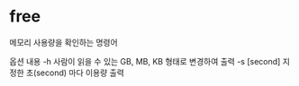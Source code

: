 # free
메모리 사용량을 확인하는 명령어


옵션	내용
-h	사람이 읽을 수 있는 GB, MB, KB 형태로 변경하여 출력
-s [second]	지정한 초(second) 마다 이용량 출력
